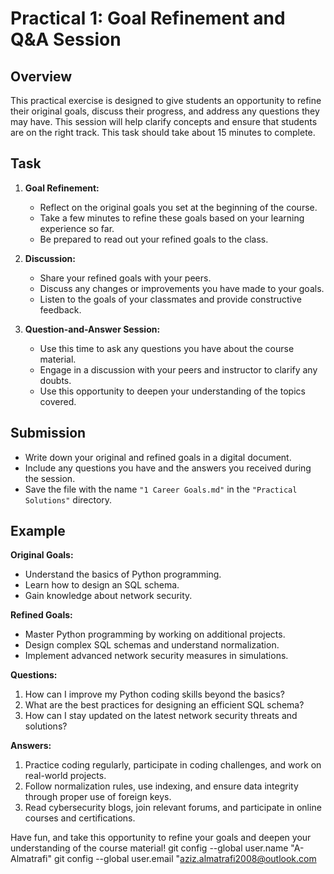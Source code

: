# Practical 1: Goal Refinement and Q&A Session

## Overview

This practical exercise is designed to give students an opportunity to refine their original goals, discuss their progress, and address any questions they may have. This session will help clarify concepts and ensure that students are on the right track. This task should take about 15 minutes to complete.

## Task

1. **Goal Refinement:**
   - Reflect on the original goals you set at the beginning of the course.
   - Take a few minutes to refine these goals based on your learning experience so far.
   - Be prepared to read out your refined goals to the class.

2. **Discussion:**
   - Share your refined goals with your peers.
   - Discuss any changes or improvements you have made to your goals.
   - Listen to the goals of your classmates and provide constructive feedback.

3. **Question-and-Answer Session:**
   - Use this time to ask any questions you have about the course material.
   - Engage in a discussion with your peers and instructor to clarify any doubts.
   - Use this opportunity to deepen your understanding of the topics covered.

## Submission

- Write down your original and refined goals in a digital document.
- Include any questions you have and the answers you received during the session.
- Save the file with the name `"1 Career Goals.md"` in the `"Practical Solutions"` directory.

## Example

**Original Goals:**

- Understand the basics of Python programming.
- Learn how to design an SQL schema.
- Gain knowledge about network security.

**Refined Goals:**

- Master Python programming by working on additional projects.
- Design complex SQL schemas and understand normalization.
- Implement advanced network security measures in simulations.

**Questions:**

1. How can I improve my Python coding skills beyond the basics?
2. What are the best practices for designing an efficient SQL schema?
3. How can I stay updated on the latest network security threats and solutions?

**Answers:**

1. Practice coding regularly, participate in coding challenges, and work on real-world projects.
2. Follow normalization rules, use indexing, and ensure data integrity through proper use of foreign keys.
3. Read cybersecurity blogs, join relevant forums, and participate in online courses and certifications.

Have fun, and take this opportunity to refine your goals and deepen your understanding of the course material!
git config --global user.name "A-Almatrafi"
git config --global user.email "aziz.almatrafi2008@outlook.com 